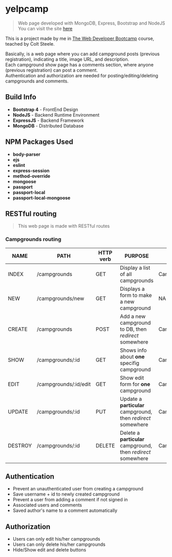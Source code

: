 # yelpcamp
>Web page developed with MongoDB, Express, Bootstrap and NodeJS  
>You can visit the site [here](https://limitless-reaches-65383.herokuapp.com/)

This is a project made by me in [The Web Developer Bootcamp](https://www.udemy.com/the-web-developer-bootcamp/) course, teached by Colt Steele.

Basically, is a web page where you can add campground posts (previous registration), indicating a title, image URL, and description.  
Each campground show page has a comments section, where anyone (previous registration) can post a comment.  
Authentication and authorization are needed for posting/editing/deleting campgrounds and comments.

## Build Info

- **Bootstrap 4** - FrontEnd Design
- **NodeJS** - Backend Runtime Environment
- **ExpressJS** - Backend Framework
- **MongoDB** - Distributed Database

## NPM Packages Used

- **body-parser**
- **ejs**
- **eslint**
- **express-session**
- **method-override**
- **mongoose**
- **passport**
- **passport-local**
- **passport-local-mongoose**

## RESTful routing
>This web page is made with RESTful routes

### **Campgrounds routing**

| NAME    | PATH                  | HTTP verb | PURPOSE                                                       | MongoDB Method                 |
| ------- | --------------------- | --------- | ------------------------------------------------------------- | ------------------------------ |
| INDEX   | /campgrounds          | GET       | Display a list of all campgrounds                             | Campground.find()              |
| NEW     | /campgrounds/new      | GET       | Displays a form to make a new campground                      | NA                             |
| CREATE  | /campgrounds          | POST      | Add a new campground to DB, then _redirect_ somewhere         | Campground.create()            |
| SHOW    | /campgrounds/:id      | GET       | Shows info about **one** specifig campground                  | Campground.findById()          |
| EDIT    | /campgrounds/:id/edit | GET       | Show edit form for **one** campground                         | Campground.findById()          |
| UPDATE  | /campgrounds/:id      | PUT       | Update a **particular** campground, then _redirect_ somewhere | Campground.findByIdAndUpdate() |
| DESTROY | /campgrounds/:id      | DELETE    | Delete a **particular** campground, then _redirect_ somewhere | Campground.findByIdAndRemove() |

## Authentication

- Prevent an unauthenticated user from creating a campground
- Save username + id to newly created campground
- Prevent a user from adding a comment if not signed in
- Associated users and comments
- Saved author's name to a comment automatically

## Authorization

- Users can only edit his/her campgrounds
- Users can only delete his/her campgrounds
- Hide/Show edit and delete buttons
